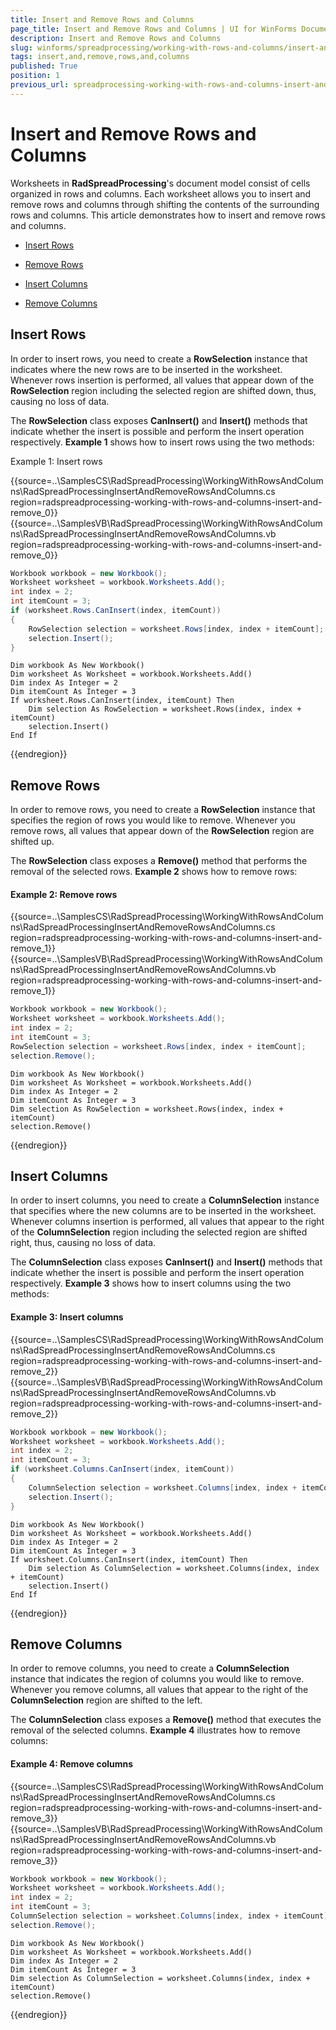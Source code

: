 ```yaml
---
title: Insert and Remove Rows and Columns
page_title: Insert and Remove Rows and Columns | UI for WinForms Documentation
description: Insert and Remove Rows and Columns
slug: winforms/spreadprocessing/working-with-rows-and-columns/insert-and-remove-rows-and-columns
tags: insert,and,remove,rows,and,columns
published: True
position: 1
previous_url: spreadprocessing-working-with-rows-and-columns-insert-and-remove
---
```


# Insert and Remove Rows and Columns

Worksheets in __RadSpreadProcessing__'s document model consist of cells organized in rows and columns. Each worksheet allows you to insert and remove rows and columns through shifting the contents of the surrounding rows and columns. This article demonstrates how to insert and remove rows and columns.
      

* [Insert Rows](#insert-rows)

* [Remove Rows](#remove-rows)

* [Insert Columns](#insert-columns)

* [Remove Columns](#remove-columns)

## Insert Rows

In order to insert rows, you need to create a __RowSelection__ instance that indicates where the new rows are to be inserted in the worksheet. Whenever rows insertion is performed, all values that appear down of the __RowSelection__ region including the selected region are shifted down, thus, causing no loss of data.

The __RowSelection__ class exposes __CanInsert()__ and __Insert()__ methods that indicate whether the insert is possible and perform the insert operation respectively. __Example 1__ shows how to insert rows using the two methods:

Example 1: Insert rows

{{source=..\SamplesCS\RadSpreadProcessing\WorkingWithRowsAndColumns\RadSpreadProcessingInsertAndRemoveRowsAndColumns.cs region=radspreadprocessing-working-with-rows-and-columns-insert-and-remove_0}} 
{{source=..\SamplesVB\RadSpreadProcessing\WorkingWithRowsAndColumns\RadSpreadProcessingInsertAndRemoveRowsAndColumns.vb region=radspreadprocessing-working-with-rows-and-columns-insert-and-remove_0}} 

````C#
Workbook workbook = new Workbook();
Worksheet worksheet = workbook.Worksheets.Add();
int index = 2;
int itemCount = 3;
if (worksheet.Rows.CanInsert(index, itemCount))
{
    RowSelection selection = worksheet.Rows[index, index + itemCount];
    selection.Insert();
}

````
````VB.NET
Dim workbook As New Workbook()
Dim worksheet As Worksheet = workbook.Worksheets.Add()
Dim index As Integer = 2
Dim itemCount As Integer = 3
If worksheet.Rows.CanInsert(index, itemCount) Then
    Dim selection As RowSelection = worksheet.Rows(index, index + itemCount)
    selection.Insert()
End If

````

{{endregion}}

## Remove Rows

In order to remove rows, you need to create a __RowSelection__ instance that specifies the region of rows you would like to remove. Whenever you remove rows, all values that appear down of the __RowSelection__ region are shifted up.
        

The __RowSelection__ class exposes a __Remove()__ method that performs the removal of the selected rows. __Example 2__ shows how to remove rows:

#### Example 2: Remove rows

{{source=..\SamplesCS\RadSpreadProcessing\WorkingWithRowsAndColumns\RadSpreadProcessingInsertAndRemoveRowsAndColumns.cs region=radspreadprocessing-working-with-rows-and-columns-insert-and-remove_1}} 
{{source=..\SamplesVB\RadSpreadProcessing\WorkingWithRowsAndColumns\RadSpreadProcessingInsertAndRemoveRowsAndColumns.vb region=radspreadprocessing-working-with-rows-and-columns-insert-and-remove_1}} 

````C#
Workbook workbook = new Workbook();
Worksheet worksheet = workbook.Worksheets.Add();
int index = 2;
int itemCount = 3;
RowSelection selection = worksheet.Rows[index, index + itemCount];
selection.Remove();

````
````VB.NET
Dim workbook As New Workbook()
Dim worksheet As Worksheet = workbook.Worksheets.Add()
Dim index As Integer = 2
Dim itemCount As Integer = 3
Dim selection As RowSelection = worksheet.Rows(index, index + itemCount)
selection.Remove()

````

{{endregion}} 

## Insert Columns

In order to insert columns, you need to create a __ColumnSelection__ instance that specifies where the new columns are to be inserted in the worksheet. Whenever columns insertion is performed, all values that appear to the right of the __ColumnSelection__ region including the selected region are shifted right, thus, causing no loss of data.
        

The __ColumnSelection__ class exposes __CanInsert()__ and __Insert()__ methods that indicate whether the insert is possible and perform the insert operation respectively. __Example 3__ shows how to insert columns using the two methods:

#### Example 3: Insert columns

{{source=..\SamplesCS\RadSpreadProcessing\WorkingWithRowsAndColumns\RadSpreadProcessingInsertAndRemoveRowsAndColumns.cs region=radspreadprocessing-working-with-rows-and-columns-insert-and-remove_2}} 
{{source=..\SamplesVB\RadSpreadProcessing\WorkingWithRowsAndColumns\RadSpreadProcessingInsertAndRemoveRowsAndColumns.vb region=radspreadprocessing-working-with-rows-and-columns-insert-and-remove_2}} 

````C#
Workbook workbook = new Workbook();
Worksheet worksheet = workbook.Worksheets.Add();
int index = 2;
int itemCount = 3;
if (worksheet.Columns.CanInsert(index, itemCount))
{
    ColumnSelection selection = worksheet.Columns[index, index + itemCount];
    selection.Insert();
}

````
````VB.NET
Dim workbook As New Workbook()
Dim worksheet As Worksheet = workbook.Worksheets.Add()
Dim index As Integer = 2
Dim itemCount As Integer = 3
If worksheet.Columns.CanInsert(index, itemCount) Then
    Dim selection As ColumnSelection = worksheet.Columns(index, index + itemCount)
    selection.Insert()
End If

````

{{endregion}} 

## Remove Columns

In order to remove columns, you need to create a __ColumnSelection__ instance that indicates the region of columns you would like to remove. Whenever you remove columns, all values that appear to the right of the __ColumnSelection__ region are shifted to the left.
        

The __ColumnSelection__ class exposes a __Remove()__ method that executes the removal of the selected columns. __Example 4__ illustrates how to remove columns:

#### Example 4: Remove columns

{{source=..\SamplesCS\RadSpreadProcessing\WorkingWithRowsAndColumns\RadSpreadProcessingInsertAndRemoveRowsAndColumns.cs region=radspreadprocessing-working-with-rows-and-columns-insert-and-remove_3}} 
{{source=..\SamplesVB\RadSpreadProcessing\WorkingWithRowsAndColumns\RadSpreadProcessingInsertAndRemoveRowsAndColumns.vb region=radspreadprocessing-working-with-rows-and-columns-insert-and-remove_3}} 

````C#
Workbook workbook = new Workbook();
Worksheet worksheet = workbook.Worksheets.Add();
int index = 2;
int itemCount = 3;
ColumnSelection selection = worksheet.Columns[index, index + itemCount];
selection.Remove();

````
````VB.NET
Dim workbook As New Workbook()
Dim worksheet As Worksheet = workbook.Worksheets.Add()
Dim index As Integer = 2
Dim itemCount As Integer = 3
Dim selection As ColumnSelection = worksheet.Columns(index, index + itemCount)
selection.Remove()

````

{{endregion}}
